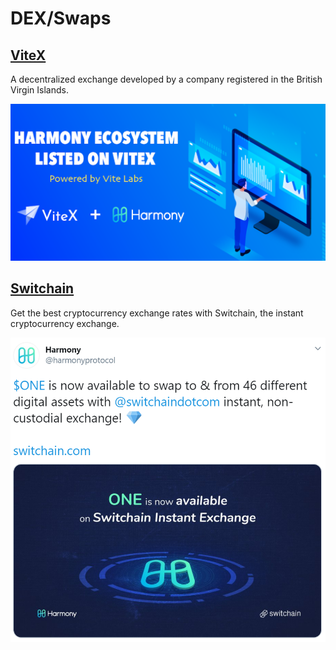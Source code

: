 # DEX/Swaps

## [ViteX](https://vitex.net/)

A decentralized exchange developed by a company registered in the British Virgin Islands.

![](../../../.gitbook/assets/vitex-harmony-announcement%20%281%29%20%281%29.png)

## [Switchain](https://www.switchain.com/)

Get the best cryptocurrency exchange rates with Switchain, the instant cryptocurrency exchange.

![](../../../.gitbook/assets/switchain-tweet.png)

